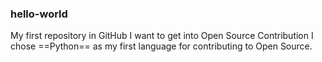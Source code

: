 ### hello-world
My first repository in GitHub
I want to get into Open Source Contribution 
I chose ==Python== as my first language for contributing to Open Source.
